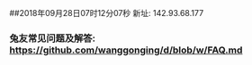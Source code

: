 ##2018年09月28日07时12分07秒 新址: 142.93.68.177
### 兔友常见问题及解答: https://github.com/wanggonging/d/blob/w/FAQ.md
